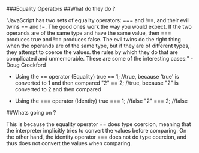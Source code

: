 ###Equality Operators
##What do they do ?

"JavaScript has two sets of equality operators: === and !==, and their evil twins == and !=. The good ones work the way you would expect. If the two operands are of the same type and have the same value, then === produces true and !== produces false. The evil twins do the right thing when the operands are of the same type, but if they are of different types, they attempt to coerce the values. the rules by which they do that are complicated and unmemorable. These are some of the interesting cases:" - Doug Crockford

* Using the == operator (Equality)
  true == 1; //true, because 'true' is converted to 1 and then compared "2" == 2; //true, because "2" is converted to 2 and then compared

* Using the === operator (Identity)
  true === 1; //false "2" === 2; //false

##Whats going on ?

This is because the equality operator == does type coercion, meaning that the interpreter implicitly tries to convert the values before comparing.
On the other hand, the identity operator === does not do type coercion, and thus does not convert the values when comparing.
